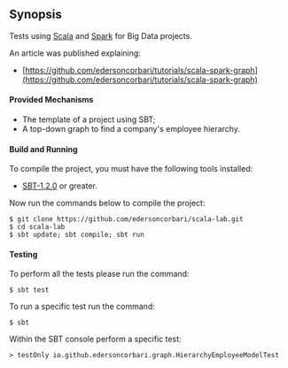 ## Synopsis

Tests using [Scala](https://www.scala-lang.org) and [Spark](https://spark.apache.org) for Big Data projects.

An article was published explaining:

 * [https://github.com/edersoncorbari/tutorials/scala-spark-graph](https://github.com/edersoncorbari/tutorials/scala-spark-graph)

#### Provided Mechanisms ####

 * The template of a project using SBT;
 * A top-down graph to find a company's employee hierarchy.
 
#### Build and Running ####
 
To compile the project, you must have the following tools installed:

* [SBT-1.2.0](https://www.scala-sbt.org/download.html) or greater.

Now run the commands below to compile the project:

```shell
$ git clone https://github.com/edersoncorbari/scala-lab.git
$ cd scala-lab
$ sbt update; sbt compile; sbt run
```

#### Testing ####
 
To perform all the tests please run the command:
 
```shell
$ sbt test
```

To run a specific test run the command:

```shell
$ sbt
```

Within the SBT console perform a specific test:

```shell
> testOnly io.github.edersoncorbari.graph.HierarchyEmployeeModelTest
```

